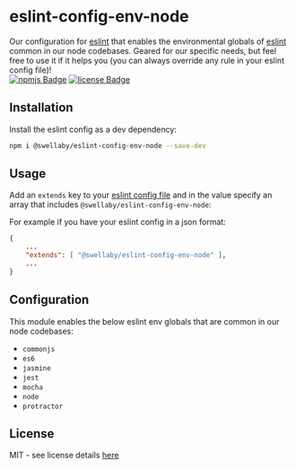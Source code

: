 # eslint-config-env-node
Our configuration for [eslint][eslint-url] that enables the environmental globals of [eslint][eslint-url] common in our node codebases. Geared for our specific needs, but feel free to use it if it helps you (you can always override any rule in your eslint config file)!  
[![npmjs Badge][npmjs-version-badge]][npmjs-pkg-url] [![license Badge][license-badge]][license-url]

## Installation
Install the eslint config as a dev dependency:
```sh
npm i @swellaby/eslint-config-env-node --save-dev
```

## Usage
Add an `extends` key to your [eslint config file][eslint-config-files-url] and in the value specify an array that includes `@swellaby/eslint-config-env-node`:

For example if you have your eslint config in a json format:
```json
{
    ...
    "extends": [ "@swellaby/eslint-config-env-node" ],
    ...
}
``` 

## Configuration
This module enables the below eslint env globals that are common in our node codebases:

* `commonjs`
* `es6`
* `jasmine`
* `jest`
* `mocha`
* `node`
* `protractor`

## License
MIT - see license details [here][license-url]

[npmjs-version-badge]: https://img.shields.io/npm/v/@swellaby/eslint-config-env-node.svg
[npmjs-pkg-url]: https://www.npmjs.com/package/@swellaby/eslint-config-env-node
[eslint-url]: https://eslint.org/
[eslint-all-rules-url]: https://eslint.org/docs/user-guide/configuring#using-eslintall
[eslint-config-files-url]: https://eslint.org/docs/user-guide/configuring#using-configuration-files
[license-url]: https://github.com/swellaby/eslint-config/blob/master/LICENSE
[license-badge]: https://img.shields.io/github/license/swellaby/eslint-config.svg